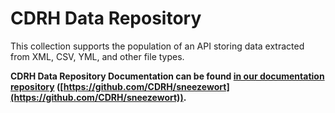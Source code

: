 CDRH Data Repository
======

This collection supports the population of an API storing data extracted from XML, CSV, YML, and other file types.

**CDRH Data Repository Documentation can be found [in our documentation repository](https://github.com/CDRH/sneezewort) ([https://github.com/CDRH/sneezewort](https://github.com/CDRH/sneezewort)).**
